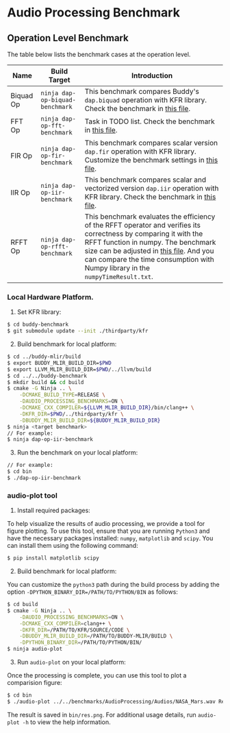 # Audio Processing Benchmark

## Operation Level Benchmark

The table below lists the benchmark cases at the operation level.

| Name  | Build Target | Introduction |
| -------------- | ------------- | ------------- |
| Biquad Op  | `ninja dap-op-biquad-benchmark`  | This benchmark compares Buddy's `dap.biquad` operation with KFR library. Check the benchmark in [this file](./Operations/BiquadOp/Main.cpp). |
| FFT Op | `ninja dap-op-fft-benchmark`  | Task in TODO list. Check the benchmark in [this file](./Operations/FFTOp/Main.cpp). |
| FIR Op | `ninja dap-op-fir-benchmark`  | This benchmark compares scalar version `dap.fir` operation with KFR library. Customize the benchmark settings in [this file](./Operations/FIROp/Main.cpp). |
| IIR Op | `ninja dap-op-iir-benchmark`  | This benchmark compares scalar and vectorized version `dap.iir` operation with KFR library. Check the benchmark in [this file](./Operations/IIROp/Main.cpp). |
| RFFT Op | `ninja dap-op-rfft-benchmark` | This benchmark evaluates the efficiency of the RFFT operator and verifies its correctness by comparing it with the RFFT function in numpy. The benchmark size can be adjusted in [this file](./Operations/RFFTOp/GoogleBenchmarkMain.cpp). And you can compare the time consumption with Numpy library in the `numpyTimeResult.txt`.|

### Local Hardware Platform.

1. Set KFR library:

```bash
$ cd buddy-benchmark
$ git submodule update --init ./thirdparty/kfr
```


2. Build benchmark for local platform:

```bash
$ cd ../buddy-mlir/build
$ export BUDDY_MLIR_BUILD_DIR=$PWD
$ export LLVM_MLIR_BUILD_DIR=$PWD/../llvm/build
$ cd ../../buddy-benchmark
$ mkdir build && cd build
$ cmake -G Ninja .. \
    -DCMAKE_BUILD_TYPE=RELEASE \
    -DAUDIO_PROCESSING_BENCHMARKS=ON \
    -DCMAKE_CXX_COMPILER=${LLVM_MLIR_BUILD_DIR}/bin/clang++ \
    -DKFR_DIR=$PWD/../thirdparty/kfr \
    -DBUDDY_MLIR_BUILD_DIR=${BUDDY_MLIR_BUILD_DIR}
$ ninja <target benchmark>
// For example: 
$ ninja dap-op-iir-benchmark
```

3. Run the benchmark on your local platform:

```bash
// For example:
$ cd bin
$ ./dap-op-iir-benchmark
```

### audio-plot tool

1. Install required packages:

To help visualize the results of audio processing, we provide a tool for figure plotting. To use this tool, ensure that you are running `Python3` and have the necessary packages installed: `numpy`, `matplotlib` and `scipy`. You can install them using the following command:

```bash
$ pip install matplotlib scipy
```

2. Build benchmark for local platform:

You can customize the `python3` path during the build process by 
adding the option `-DPYTHON_BINARY_DIR=/PATH/TO/PYTHON/BIN` as follows:

```bash
$ cd build
$ cmake -G Ninja .. \
    -DAUDIO_PROCESSING_BENCHMARKS=ON \
    -DCMAKE_CXX_COMPILER=clang++ \
    -DKFR_DIR=/PATH/TO/KFR/SOURCE/CODE \
    -DBUDDY_MLIR_BUILD_DIR=/PATH/TO/BUDDY-MLIR/BUILD \
    -DPYTHON_BINARY_DIR=/PATH/TO/PYTHON/BIN/
$ ninja audio-plot
```

3. Run `audio-plot` on your local platform:

Once the processing is complete, you can use this tool to plot a comparision figure:

```bash
$ cd bin
$ ./audio-plot ../../benchmarks/AudioProcessing/Audios/NASA_Mars.wav ResultKFRIir.wav
```

The result is saved in `bin/res.png`. For additional usage details, run `audio-plot -h` to view the help information.
